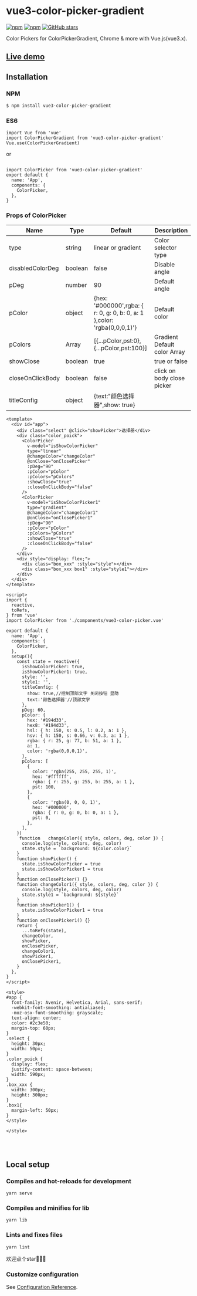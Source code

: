 # vue3-color-picker-gradient

[![npm](https://img.shields.io/npm/v/vue3-color-picker-gradient.svg)](https://www.npmjs.com/package/vue2-color-picker-gradient)
[![npm](https://img.shields.io/npm/dt/vue3-color-picker-gradient.svg)](https://www.npmjs.com/package/vue3-color-picker-gradient)
[![GitHub stars](https://img.shields.io/github/stars/CNLHB/vue3-color-picker-gradient.svg?style=social&label=Stars&style=for-the-badge)](https://github.com/CNLHB/vue2-color-picker-gradient/stargazers)  

Color Pickers for  ColorPickerGradient, Chrome & more with Vue.js(vue3.x).

## [Live demo]()

## Installation

### NPM

```bash
$ npm install vue3-color-picker-gradient
```

### ES6

```
import Vue from 'vue'
import ColorPickerGradient from 'vue3-color-picker-gradient'
Vue.use(ColorPickerGradient)

```

or

```

import ColorPicker from 'vue3-color-picker-gradient'
export default {
  name: 'App',
  components: {
    ColorPicker,
  },
}

```

### Props of ColorPicker

| Name             | Type    | Default                                                                  | Description                       |
| ---------------- | ------- | ------------------------------------------------------------------------ | --------------------------------- |
| type             | string  | linear or gradient                                                       | Color selector type               |
| disabledColorDeg | boolean | false                                                                    | Disable angle                     |
| pDeg             | number  | 90                                                                       | Default angle                     |
| pColor           | object  | {hex: '#000000',rgba: { r: 0, g: 0, b: 0, a: 1 },color: 'rgba(0,0,0,1)'} | Default color                     |
| pColors          | Array   | [{...pColor,pst:0},{...pColor,pst:100}]                                  | Gradient Default color Array      |
| showClose        | boolean | true                                                                     | true or false                     |
| closeOnClickBody | boolean | false                                                                    | click on body close picker   |
| titleConfig      | object  | {text:"颜色选择器",show: true}                                           |                                   |

```vue
<template>
  <div id="app">
    <div class="select" @click="showPicker">选择器</div>
    <div class="color_poick">
      <ColorPicker
        v-model="isShowColorPicker"
        type="linear"
        @changeColor="changeColor"
        @onClose="onClosePicker"
        :pDeg="90"
        :pColor="pColor"
        :pColors="pColors"
        :showClose="true"
        :closeOnClickBody="false"
      />
      <ColorPicker
        v-model="isShowColorPicker1"
        type="gradient"
        @changeColor="changeColor1"
        @onClose="onClosePicker1"
        :pDeg="90"
        :pColor="pColor"
        :pColors="pColors"
        :showClose="true"
        :closeOnClickBody="false"
      />
    </div>
    <div style="display: flex;">
      <div class="box_xxx" :style="style"></div>
      <div class="box_xxx box1" :style="style1"></div>
    </div>
  </div>
</template>

<script>
import {
  reactive,
  toRefs,
} from 'vue'
import ColorPicker from './components/vue3-color-picker.vue'

export default {
  name: 'App',
  components: {
    ColorPicker,
  },
  setup(){
    const state = reactive({
      isShowColorPicker: true,
      isShowColorPicker1: true,
      style: '',
      style1: '',
      titleConfig: {
        show: true,//控制顶部文字 关闭按钮 显隐
        text:'颜色选择器'//顶部文字
      },
      pDeg: 60,
      pColor: {
        hex: '#194d33',
        hex8: '#194d33',
        hsl: { h: 150, s: 0.5, l: 0.2, a: 1 },
        hsv: { h: 150, s: 0.66, v: 0.3, a: 1 },
        rgba: { r: 25, g: 77, b: 51, a: 1 },
        a: 1,
        color: 'rgba(0,0,0,1)',
      },
      pColors: [
        {
          color: 'rgba(255, 255, 255, 1)',
          hex: '#ffffff',
          rgba: { r: 255, g: 255, b: 255, a: 1 },
          pst: 100,
        },
        {
          color: 'rgba(0, 0, 0, 1)',
          hex: '#000000',
          rgba: { r: 0, g: 0, b: 0, a: 1 },
          pst: 0,
        },
      ],
    })
     function   changeColor({ style, colors, deg, color }) {
      console.log(style, colors, deg, color)
      state.style = `background: ${color.color}`
    }
    function showPicker() {
      state.isShowColorPicker = true
      state.isShowColorPicker1 = true
    }
    function onClosePicker() {}
    function changeColor1({ style, colors, deg, color }) {
      console.log(style, colors, deg, color)
      state.style1 = `background: ${style}`
    }
    function showPicker1() {
      state.isShowColorPicker1 = true
    }
    function onClosePicker1() {}
    return {
      ...toRefs(state),
      changeColor,
      showPicker,
      onClosePicker,
      changeColor1,
      showPicker1,
      onClosePicker1,
    }
  },
}
</script>

<style>
#app {
  font-family: Avenir, Helvetica, Arial, sans-serif;
  -webkit-font-smoothing: antialiased;
  -moz-osx-font-smoothing: grayscale;
  text-align: center;
  color: #2c3e50;
  margin-top: 60px;
}
.select {
  height: 30px;
  width: 50px;
}
.color_poick {
  display: flex;
  justify-content: space-between;
  width: 590px;
}
.box_xxx {
  width: 300px;
  height: 300px;
}
.box1{
  margin-left: 50px;
}
</style>

</style>




```

## Local setup

### Compiles and hot-reloads for development

```
yarn serve
```

### Compiles and minifies for lib

```
yarn lib
```

### Lints and fixes files

```
yarn lint
```
欢迎点个star🎉🎉🎉
### Customize configuration

See [Configuration Reference](https://cli.vuejs.org/config/).
